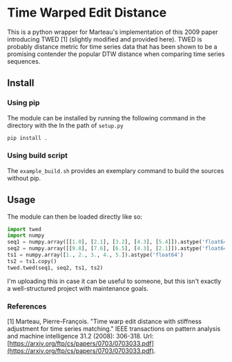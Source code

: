 # Time Warped Edit Distance

This is a python wrapper for Marteau's implementation of this 2009 paper introducing TWED [1] (slightly modified and provided here). TWED is probably distance metric for time series data that has been shown to be a promising contender the popular DTW distance when comparing time series sequences.

## Install

### Using pip

The module can be installed by running the following command in the directory with the In the path of `setup.py`

```bash
pip install .
```

### Using build script

The `example_build.sh` provides an exemplary command to build the sources without pip. 

## Usage

The module can then be loaded directly like so:

```python
import twed
import numpy
seq1 = numpy.array([[1.0], [2.1], [3.2], [4.3], [5.4]]).astype('float64')
seq2 = numpy.array([[9.8], [7.6], [6.5], [4.3], [2.1]]).astype('float64')
ts1 = numpy.array([1., 2., 3., 4., 5.]).astype('float64')
ts2 = ts1.copy()
twed.twed(seq1, seq2, ts1, ts2)
```

I'm uploading this in case it can be useful to someone, but this isn't exactly a well-structured project with maintenance goals.

### References

[1] Marteau, Pierre-François. "Time warp edit distance with stiffness adjustment for time series matching." IEEE transactions on pattern analysis and machine intelligence 31.2 (2008): 306-318. Url: [https://arxiv.org/ftp/cs/papers/0703/0703033.pdf](https://arxiv.org/ftp/cs/papers/0703/0703033.pdf).